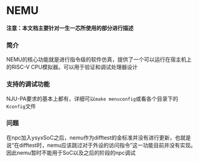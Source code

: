 # NEMU

**注意：本文档主要针对一生一芯所使用的部分进行描述**

### 简介
NEMU的核心功能就是进行指令级的软件仿真，提供了一个可以运行在宿主机上的RISC-V CPU模拟器。可以用于验证和调试处理器设计

### 支持的调试功能
NJU-PA要求的基本上都有，详细可以`make menuconfig`或看各个目录下的`Kconfig`文件

### 问题
在npc加入ysyxSoC之后，nemu作为difftest的金标准并没有进行更新，也就是说“在difftest时，nemu应该跳过对于外设的访问指令”这一功能目前并没有实现。因此nemu暂时不能用于SoC以及之后的阶段的npc调试

